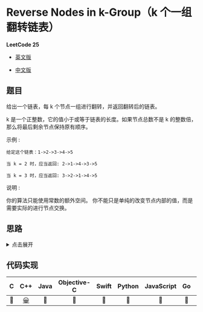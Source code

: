 # Reverse Nodes in k-Group（k 个一组翻转链表）

**LeetCode 25**

- [英文版](https://leetcode.com/problems/reverse-nodes-in-k-group/)

- [中文版](https://leetcode-cn.com/problems/reverse-nodes-in-k-group/)

## 题目
给出一个链表，每 k 个节点一组进行翻转，并返回翻转后的链表。

k 是一个正整数，它的值小于或等于链表的长度。如果节点总数不是 k 的整数倍，那么将最后剩余节点保持原有顺序。

示例 :
```
给定这个链表：1->2->3->4->5

当 k = 2 时，应当返回: 2->1->4->3->5

当 k = 3 时，应当返回: 3->2->1->4->5
```

说明 :

你的算法只能使用常数的额外空间。
你不能只是单纯的改变节点内部的值，而是需要实际的进行节点交换。

## 思路
<details>
<summary>点击展开</summary>

用两个指针（prev、back）分别记录前驱后继，另外两个指针（begin、end）记录子链表首尾；子链表翻转后将其与`前面已翻转链表`和`后面未翻转链表`进行连接。

</details>

## 代码实现
| C | C++ | Java | Objective-C | Swift | Python | JavaScript | Go | PHP |
| :--: | :--: | :--: | :--: | :--: | :--: | :--: | :--: | :--: |
| 🤔 | [😀](./ReverseNodesKGroup.cpp) | 🤔 | 🤔 | 🤔 | 🤔 | 🤔 | 🤔 | 🤔 |
